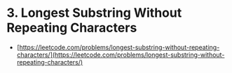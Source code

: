 # 3. Longest Substring Without Repeating Characters

- [https://leetcode.com/problems/longest-substring-without-repeating-characters/](https://leetcode.com/problems/longest-substring-without-repeating-characters/)

